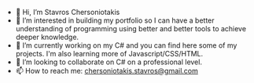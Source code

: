 - 👋 Hi, I’m Stavros Chersoniotakis
- 👀 I’m interested in building my portfolio so I can have a better understanding of programming using better and better tools to achieve deeper knowledge.
- 🌱 I’m currently working on my C# and you can find here some of my projects. I'm also learning more of Javascript/CSS/HTML.
- 💞️ I’m looking to collaborate on C# on a professional level.
- 📫 How to reach me: chersoniotakis.stavros@gmail.com

<!---
chersonio/chersonio is a ✨ special ✨ repository because its `README.md` (this file) appears on your GitHub profile.
You can click the Preview link to take a look at your changes.
--->
